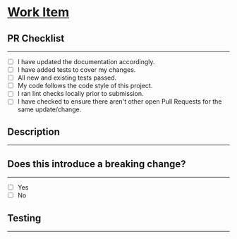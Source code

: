 # [Work Item](./link-to-the-work-item)

## PR Checklist

---

<!-- Use the check list below to ensure your branch is ready for PR.  If the item is not applicable leave it blank. -->

- [ ] I have updated the documentation accordingly.
- [ ] I have added tests to cover my changes.
- [ ] All new and existing tests passed.
- [ ] My code follows the code style of this project.
- [ ] I ran lint checks locally prior to submission.
- [ ] I have checked to ensure there aren't other open Pull Requests for the same update/change.

## Description

---

<!-- Concise description of the problem and the solution -->

## Does this introduce a breaking change?

---

- [ ] Yes
- [ ] No

<!-- If this introduces a breaking change, please describe the impact and migration path for existing applications below. -->

## Testing

---

<!-- Instructions for testing and validation of your code -->
